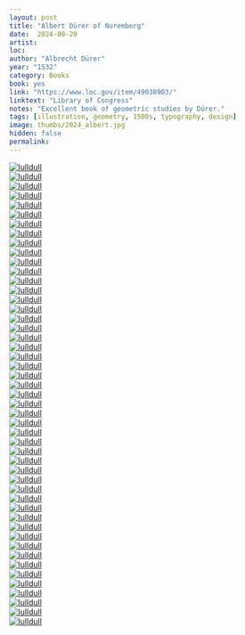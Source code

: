 ```yaml
---
layout: post
title: "Albert Dürer of Nuremberg"
date:  2024-09-29
artist: 
loc: 
author: "Albrecht Dürer"
year: "1532"
category: Books
book: yes
link: "https://www.loc.gov/item/49038903/"
linktext: "Library of Congress"
notes: "Excellent book of geometric studies by Dürer."
tags: [illustration, geometry, 1500s, typography, design]
image: thumbs/2024_albert.jpg
hidden: false
permalink:
---
```


<div class="post_image">
	<a href="{{ site.baseurl }}/images/posts/2024_albert/001.jpg" target="_blank">
	<img src="{{ site.baseurl }}/images/posts/2024_albert/001.jpg" alt="lulldull"></a>
</div>

<div class="post_image">
	<a href="{{ site.baseurl }}/images/posts/2024_albert/002.jpg" target="_blank">
	<img src="{{ site.baseurl }}/images/posts/2024_albert/002.jpg" alt="lulldull"></a>
</div>

<div class="post_image">
	<a href="{{ site.baseurl }}/images/posts/2024_albert/003.jpg" target="_blank">
	<img src="{{ site.baseurl }}/images/posts/2024_albert/003.jpg" alt="lulldull"></a>
</div>

<div class="post_image">
	<a href="{{ site.baseurl }}/images/posts/2024_albert/004.jpg" target="_blank">
	<img src="{{ site.baseurl }}/images/posts/2024_albert/004.jpg" alt="lulldull"></a>
</div>

<div class="post_image">
	<a href="{{ site.baseurl }}/images/posts/2024_albert/005.jpg" target="_blank">
	<img src="{{ site.baseurl }}/images/posts/2024_albert/005.jpg" alt="lulldull"></a>
</div>

<div class="post_image">
	<a href="{{ site.baseurl }}/images/posts/2024_albert/006.jpg" target="_blank">
	<img src="{{ site.baseurl }}/images/posts/2024_albert/006.jpg" alt="lulldull"></a>
</div>

<div class="post_image">
	<a href="{{ site.baseurl }}/images/posts/2024_albert/007.jpg" target="_blank">
	<img src="{{ site.baseurl }}/images/posts/2024_albert/007.jpg" alt="lulldull"></a>
</div>


<div class="post_image">
	<a href="{{ site.baseurl }}/images/posts/2024_albert/008.jpg" target="_blank">
	<img src="{{ site.baseurl }}/images/posts/2024_albert/008.jpg" alt="lulldull"></a>
</div>

<div class="post_image">
	<a href="{{ site.baseurl }}/images/posts/2024_albert/009.jpg" target="_blank">
	<img src="{{ site.baseurl }}/images/posts/2024_albert/009.jpg" alt="lulldull"></a>
</div>

<div class="post_image">
	<a href="{{ site.baseurl }}/images/posts/2024_albert/010.jpg" target="_blank">
	<img src="{{ site.baseurl }}/images/posts/2024_albert/010.jpg" alt="lulldull"></a>
</div>

<div class="post_image">
	<a href="{{ site.baseurl }}/images/posts/2024_albert/011.jpg" target="_blank">
	<img src="{{ site.baseurl }}/images/posts/2024_albert/011.jpg" alt="lulldull"></a>
</div>

<div class="post_image">
	<a href="{{ site.baseurl }}/images/posts/2024_albert/012.jpg" target="_blank">
	<img src="{{ site.baseurl }}/images/posts/2024_albert/012.jpg" alt="lulldull"></a>
</div>

<div class="post_image">
	<a href="{{ site.baseurl }}/images/posts/2024_albert/013.jpg" target="_blank">
	<img src="{{ site.baseurl }}/images/posts/2024_albert/013.jpg" alt="lulldull"></a>
</div>

<div class="post_image">
	<a href="{{ site.baseurl }}/images/posts/2024_albert/014.jpg" target="_blank">
	<img src="{{ site.baseurl }}/images/posts/2024_albert/014.jpg" alt="lulldull"></a>
</div>

<div class="post_image">
	<a href="{{ site.baseurl }}/images/posts/2024_albert/015.jpg" target="_blank">
	<img src="{{ site.baseurl }}/images/posts/2024_albert/015.jpg" alt="lulldull"></a>
</div>

<div class="post_image">
	<a href="{{ site.baseurl }}/images/posts/2024_albert/016.jpg" target="_blank">
	<img src="{{ site.baseurl }}/images/posts/2024_albert/016.jpg" alt="lulldull"></a>
</div>

<div class="post_image">
	<a href="{{ site.baseurl }}/images/posts/2024_albert/017.jpg" target="_blank">
	<img src="{{ site.baseurl }}/images/posts/2024_albert/017.jpg" alt="lulldull"></a>
</div>


<div class="post_image">
	<a href="{{ site.baseurl }}/images/posts/2024_albert/018.jpg" target="_blank">
	<img src="{{ site.baseurl }}/images/posts/2024_albert/018.jpg" alt="lulldull"></a>
</div>


<div class="post_image">
	<a href="{{ site.baseurl }}/images/posts/2024_albert/019.jpg" target="_blank">
	<img src="{{ site.baseurl }}/images/posts/2024_albert/019.jpg" alt="lulldull"></a>
</div>



<div class="post_image">
	<a href="{{ site.baseurl }}/images/posts/2024_albert/020.jpg" target="_blank">
	<img src="{{ site.baseurl }}/images/posts/2024_albert/020.jpg" alt="lulldull"></a>
</div>



<div class="post_image">
	<a href="{{ site.baseurl }}/images/posts/2024_albert/021.jpg" target="_blank">
	<img src="{{ site.baseurl }}/images/posts/2024_albert/021.jpg" alt="lulldull"></a>
</div>



<div class="post_image">
	<a href="{{ site.baseurl }}/images/posts/2024_albert/022.jpg" target="_blank">
	<img src="{{ site.baseurl }}/images/posts/2024_albert/022.jpg" alt="lulldull"></a>
</div>



<div class="post_image">
	<a href="{{ site.baseurl }}/images/posts/2024_albert/023.jpg" target="_blank">
	<img src="{{ site.baseurl }}/images/posts/2024_albert/023.jpg" alt="lulldull"></a>
</div>



<div class="post_image">
	<a href="{{ site.baseurl }}/images/posts/2024_albert/024.jpg" target="_blank">
	<img src="{{ site.baseurl }}/images/posts/2024_albert/024.jpg" alt="lulldull"></a>
</div>


<div class="post_image">
	<a href="{{ site.baseurl }}/images/posts/2024_albert/025.jpg" target="_blank">
	<img src="{{ site.baseurl }}/images/posts/2024_albert/025.jpg" alt="lulldull"></a>
</div>



<div class="post_image">
	<a href="{{ site.baseurl }}/images/posts/2024_albert/026.jpg" target="_blank">
	<img src="{{ site.baseurl }}/images/posts/2024_albert/026.jpg" alt="lulldull"></a>
</div>



<div class="post_image">
	<a href="{{ site.baseurl }}/images/posts/2024_albert/027.jpg" target="_blank">
	<img src="{{ site.baseurl }}/images/posts/2024_albert/027.jpg" alt="lulldull"></a>
</div>

<div class="post_image">
	<a href="{{ site.baseurl }}/images/posts/2024_albert/028.jpg" target="_blank">
	<img src="{{ site.baseurl }}/images/posts/2024_albert/028.jpg" alt="lulldull"></a>
</div>



<div class="post_image">
	<a href="{{ site.baseurl }}/images/posts/2024_albert/029.jpg" target="_blank">
	<img src="{{ site.baseurl }}/images/posts/2024_albert/029.jpg" alt="lulldull"></a>
</div>



<div class="post_image">
	<a href="{{ site.baseurl }}/images/posts/2024_albert/030.jpg" target="_blank">
	<img src="{{ site.baseurl }}/images/posts/2024_albert/030.jpg" alt="lulldull"></a>
</div>



<div class="post_image">
	<a href="{{ site.baseurl }}/images/posts/2024_albert/031.jpg" target="_blank">
	<img src="{{ site.baseurl }}/images/posts/2024_albert/031.jpg" alt="lulldull"></a>
</div>

<div class="post_image">
	<a href="{{ site.baseurl }}/images/posts/2024_albert/032.jpg" target="_blank">
	<img src="{{ site.baseurl }}/images/posts/2024_albert/032.jpg" alt="lulldull"></a>
</div>



<div class="post_image">
	<a href="{{ site.baseurl }}/images/posts/2024_albert/033.jpg" target="_blank">
	<img src="{{ site.baseurl }}/images/posts/2024_albert/033.jpg" alt="lulldull"></a>
</div>



<div class="post_image">
	<a href="{{ site.baseurl }}/images/posts/2024_albert/034.jpg" target="_blank">
	<img src="{{ site.baseurl }}/images/posts/2024_albert/034.jpg" alt="lulldull"></a>
</div>

<div class="post_image">
	<a href="{{ site.baseurl }}/images/posts/2024_albert/035.jpg" target="_blank">
	<img src="{{ site.baseurl }}/images/posts/2024_albert/035.jpg" alt="lulldull"></a>
</div>

<div class="post_image">
	<a href="{{ site.baseurl }}/images/posts/2024_albert/036.jpg" target="_blank">
	<img src="{{ site.baseurl }}/images/posts/2024_albert/036.jpg" alt="lulldull"></a>
</div>

<div class="post_image">
	<a href="{{ site.baseurl }}/images/posts/2024_albert/037.jpg" target="_blank">
	<img src="{{ site.baseurl }}/images/posts/2024_albert/037.jpg" alt="lulldull"></a>
</div>

<div class="post_image">
	<a href="{{ site.baseurl }}/images/posts/2024_albert/038.jpg" target="_blank">
	<img src="{{ site.baseurl }}/images/posts/2024_albert/038.jpg" alt="lulldull"></a>
</div>

<div class="post_image">
	<a href="{{ site.baseurl }}/images/posts/2024_albert/039.jpg" target="_blank">
	<img src="{{ site.baseurl }}/images/posts/2024_albert/039.jpg" alt="lulldull"></a>
</div>

<div class="post_image">
	<a href="{{ site.baseurl }}/images/posts/2024_albert/040.jpg" target="_blank">
	<img src="{{ site.baseurl }}/images/posts/2024_albert/040.jpg" alt="lulldull"></a>
</div>

<div class="post_image">
	<a href="{{ site.baseurl }}/images/posts/2024_albert/041.jpg" target="_blank">
	<img src="{{ site.baseurl }}/images/posts/2024_albert/041.jpg" alt="lulldull"></a>
</div>

<div class="post_image">
	<a href="{{ site.baseurl }}/images/posts/2024_albert/042.jpg" target="_blank">
	<img src="{{ site.baseurl }}/images/posts/2024_albert/042.jpg" alt="lulldull"></a>
</div>

<div class="post_image">
	<a href="{{ site.baseurl }}/images/posts/2024_albert/043.jpg" target="_blank">
	<img src="{{ site.baseurl }}/images/posts/2024_albert/043.jpg" alt="lulldull"></a>
</div>

<div class="post_image">
	<a href="{{ site.baseurl }}/images/posts/2024_albert/044.jpg" target="_blank">
	<img src="{{ site.baseurl }}/images/posts/2024_albert/044.jpg" alt="lulldull"></a>
</div>

<div class="post_image">
	<a href="{{ site.baseurl }}/images/posts/2024_albert/045.jpg" target="_blank">
	<img src="{{ site.baseurl }}/images/posts/2024_albert/045.jpg" alt="lulldull"></a>
</div>

<div class="post_image">
	<a href="{{ site.baseurl }}/images/posts/2024_albert/046.jpg" target="_blank">
	<img src="{{ site.baseurl }}/images/posts/2024_albert/046.jpg" alt="lulldull"></a>
</div>

<div class="post_image">
	<a href="{{ site.baseurl }}/images/posts/2024_albert/047.jpg" target="_blank">
	<img src="{{ site.baseurl }}/images/posts/2024_albert/047.jpg" alt="lulldull"></a>
</div>

<div class="post_image">
	<a href="{{ site.baseurl }}/images/posts/2024_albert/048.jpg" target="_blank">
	<img src="{{ site.baseurl }}/images/posts/2024_albert/048.jpg" alt="lulldull"></a>
</div>

<div class="post_image">
	<a href="{{ site.baseurl }}/images/posts/2024_albert/049.jpg" target="_blank">
	<img src="{{ site.baseurl }}/images/posts/2024_albert/049.jpg" alt="lulldull"></a>
</div>





